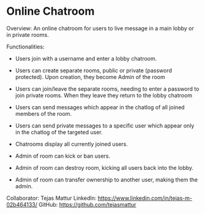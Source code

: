 # Online Chatroom

Overview: An online chatroom for users to live message in a main lobby or in private rooms.

Functionalities:

- Users join with a username and enter a lobby chatroom.

- Users can create separate rooms, public or private (password protected). Upon creation, they become Admin of the room

- Users can join/leave the separate rooms, needing to enter a password to join private rooms. When they leave they return to the lobby chatroom

- Users can send messages which appear in the chatlog of all joined members of the room.

- Users can send private messages to a specific user which appear only in the chatlog of the targeted user.

- Chatrooms display all currently joined users.

- Admin of room can kick or ban users.

- Admin of room can destroy room, kicking all users back into the lobby.

- Admin of room can transfer ownership to another user, making them the admin.

Collaborator: Tejas Mattur
LinkedIn: https://www.linkedin.com/in/tejas-m-02b464133/
GitHub: https://github.com/tejasmattur
